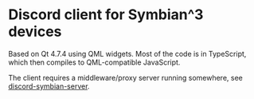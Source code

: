 # Discord client for Symbian^3 devices

Based on Qt 4.7.4 using QML widgets. Most of the code is in TypeScript, which then compiles to QML-compatible JavaScript.

The client requires a middleware/proxy server running somewhere, see [discord-symbian-server](https://github.com/ruslang02/discord-symbian-server).